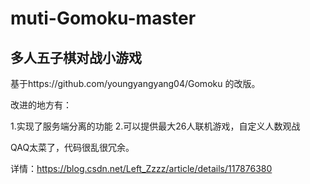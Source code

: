 # muti-Gomoku-master
多人五子棋对战小游戏
------
基于https://github.com/youngyangyang04/Gomoku 的改版。

改进的地方有：

1.实现了服务端分离的功能
2.可以提供最大26人联机游戏，自定义人数观战

QAQ太菜了，代码很乱很冗余。

详情：https://blog.csdn.net/Left_Zzzz/article/details/117876380

